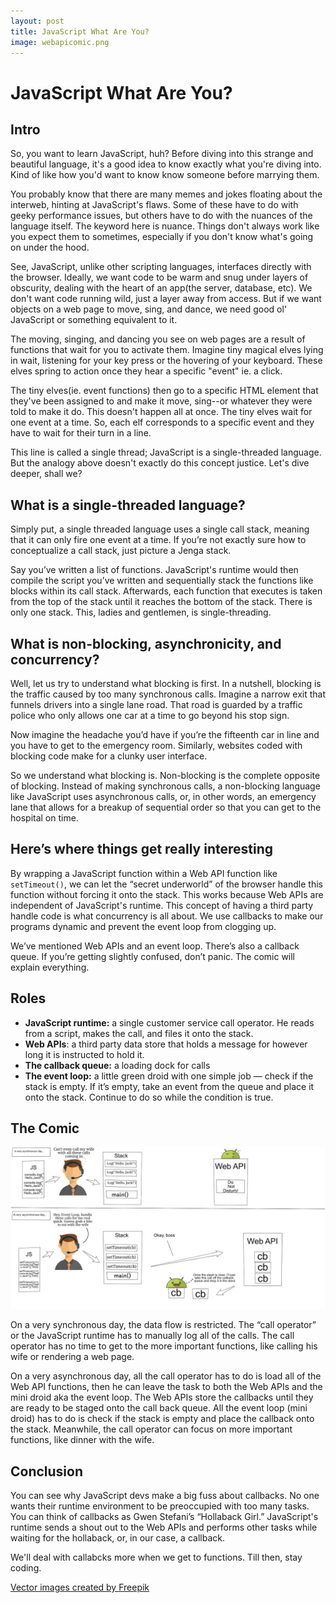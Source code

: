 ```yaml
---
layout: post
title: JavaScript What Are You? 
image: webapicomic.png
---
```



JavaScript What Are You?
===========

<h2>Intro</h2>

So, you want to learn JavaScript, huh? Before diving into this strange and beautiful language, it's a good idea to know exactly what you're diving into. Kind of like how you'd want to know know someone before marrying them. 


You probably know that there are many memes and jokes floating about the interweb, hinting at JavaScript's flaws. Some of these have to do with geeky performance issues, but others have to do with the nuances of the language itself. The keyword here is nuance. Things don't always work like you expect them to sometimes, especially if you don't know what's going on under the hood. 


See, JavaScript, unlike other scripting languages, interfaces directly with the browser. Ideally, we want code to be warm and snug under layers of obscurity, dealing with the heart of an app(the server, database, etc). We don't want code running wild, just a layer away from access. But if we want objects on a web page to move, sing, and dance, we need good ol' JavaScript or something equivalent to it. 


The moving, singing, and dancing you see on web pages are a result of functions that wait for you to activate them. Imagine tiny magical elves lying in wait, listening for your key press or the hovering of your keyboard. These elves spring to action once they hear a specific "event" ie. a click. 


The tiny elves(ie. event functions) then go to a specific HTML element that they've been assigned to and make it move, sing--or whatever they were told to make it do. This doesn't happen all at once. The tiny elves wait for one event at a time. So, each elf corresponds to a specific event and they have to wait for their turn in a line. 


This line is called a single thread; JavaScript is a single-threaded language. But the analogy above doesn't exactly do this concept justice. Let's dive deeper, shall we?


<h2>What is a single-threaded language?</h2>

Simply put, a single threaded language uses a single call stack, meaning that it can only fire one event at a time. If you’re not exactly sure how to conceptualize a call stack, just picture a Jenga stack.


Say you’ve written a list of functions. JavaScript's runtime would then compile the script you’ve written and sequentially stack the functions like blocks within its call stack. Afterwards, each function that executes is taken from the top of the stack until it reaches the bottom of the stack. There is only one stack. This, ladies and gentlemen, is single-threading.

<h2>What is non-blocking, asynchronicity, and concurrency?</h2>

Well,  let us try to understand what blocking is first. In a nutshell, blocking is the traffic caused by too many synchronous calls. Imagine a narrow exit that funnels drivers into a single lane road. That road is guarded by a traffic police who only allows one car at a time to go beyond his stop sign.


Now imagine the headache you’d have if you’re the fifteenth car in line and you have to get to the emergency room. Similarly, websites coded with blocking code make for a clunky user interface.


So we understand what blocking is. Non-blocking is the complete opposite of blocking. Instead of making synchronous calls, a non-blocking language like JavaScript uses asynchronous calls, or, in other words, an emergency lane that allows for a breakup of sequential order so that you can get to the hospital on time.

<h2>Here’s where things get really interesting</h2>

By wrapping a JavaScript function within a Web API function like  `setTimeout()`, we can let the “secret underworld” of the browser handle this function without forcing it onto the stack. This works because Web APIs are independent of JavaScript's runtime. This concept of having a third party handle code is what concurrency is all about.  We use callbacks to make our programs dynamic and prevent the event loop from clogging up.


We’ve mentioned Web APIs and an event loop. There’s also a callback queue. If you’re getting slightly confused, don’t panic. The comic will explain everything.

<h2>Roles</h2>

-   **JavaScript runtime:**  a single customer service call operator. He reads from a script, makes the call, and files it onto the stack.
-   **Web APIs**: a third party data store that holds a message for however long it is instructed to hold it.
-   **The callback queue:**  a loading dock for calls
-   **The event loop:**  a little green droid with one simple job — check if the stack is empty. If it’s empty, take an event from the queue and place it onto the stack. Continue to do so while the condition is true.

<h2>The Comic</h2>

![call stack](images/webapicomic.png)


On a very synchronous day, the data flow is restricted. The “call operator” or the JavaScript runtime has to manually log all of the calls. The call operator has no time to get to the more important functions, like calling his wife or rendering a web page.


On a very asynchronous day, all the call operator has to do is load all of the Web API functions, then he can leave the task to both the Web APIs and the mini droid aka the event loop. The Web APIs store the callbacks until they are ready to be staged onto the call back queue. All the event loop (mini droid) has to do is check if the stack is empty and place the callback onto the stack. Meanwhile, the call operator can focus on more important functions, like dinner with the wife.

<h2>Conclusion</h2>

You can see why JavaScript devs make a big fuss about callbacks. No one wants their runtime environment to be preoccupied with too many tasks. You can think of callbacks as Gwen Stefani’s “Hollaback Girl.” JavaScript's runtime sends a shout out to the Web APIs and performs other tasks while waiting for the hollaback, or, in our case, a callback.

We'll deal with callabcks more when we get to functions. Till then, stay coding.

[Vector images created by Freepik](https://www.freepik.com/free-vector/a-person-working-in-support_956765.htm#term=call%20operator&page=1&position=4)

